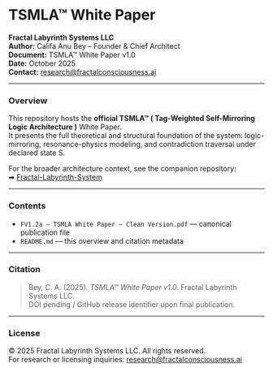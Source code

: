 # TSMLA™ White Paper

**Fractal Labyrinth Systems LLC**  
**Author:** Califa Anu Bey – Founder & Chief Architect  
**Document:** TSMLA™ White Paper v1.0  
**Date:** October 2025  
**Contact:** [research@fractalconsciousness.ai](mailto:research@fractalconsciousness.ai)

---

### Overview
This repository hosts the **official TSMLA™ ( Tag-Weighted Self-Mirroring Logic Architecture )** White Paper.  
It presents the full theoretical and structural foundation of the system: logic-mirroring, resonance-physics modeling, and contradiction traversal under declared state S.

For the broader architecture context, see the companion repository:  
➡ [Fractal-Labyrinth-System](https://github.com/Fractal-Systems-Tech/Fractal-Labyrinth-System)

---

### Contents
- `FV1.2a – TSMLA White Paper – Clean Version.pdf` — canonical publication file  
- `README.md` — this overview and citation metadata

---

### Citation
> Bey, C. A. (2025). *TSMLA™ White Paper v1.0.* Fractal Labyrinth Systems LLC.  
> DOI pending / GitHub release identifier upon final publication.

---

### License
© 2025 Fractal Labyrinth Systems LLC. All rights reserved.  
For research or licensing inquiries: [research@fractalconsciousness.ai](mailto:research@fractalconsciousness.ai)
